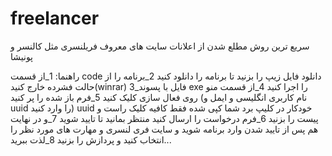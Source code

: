 # freelancer
سریع ترین روش مطلع شدن از اعلانات سایت های معروف فریلنسری مثل کالنسر و پونیشا

راهنما:
1_از قسمت code دانلود فایل زیپ را بزنید تا برنامه را دانلود کنید 
2_برنامه را از حالت فشرده خارج کنید(winrar)
3_فایل با پسوند exe را اجرا کنید
4_از قسمت منو روی فعال سازی کلیک کنید 
5_فرم باز شده را پر کنید (نام کاربری انگلیسی و ایمل و uuid را وارد کنید) uuid خودکار در کلیپ برد شما کپی شده فقط کافیه کلیک راست و پیست را بزنید
6_فرم درخواست را ارسال کنید منتظر بمانید تا تایید شوید
7_و در نهایت هم پس از تایید شدن وارد برنامه شوید و سایت فری لنسری و مهارت های مورد نظر را انتخاب کنید و پردازش را بزنید
8_لذت ببرید...
